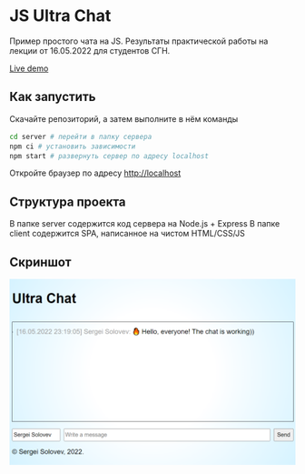 # JS Ultra Chat

Пример простого чата на JS. Результаты практической работы на лекции от 16.05.2022 для студентов СГН.

[Live demo](http://193.187.96.23:8800/)

## Как запустить

Скачайте репозиторий, а затем выполните в нём команды

```bash
cd server # перейти в папку сервера
npm ci # установить зависимости
npm start # развернуть сервер по адресу localhost
```

Откройте браузер по адресу <http://localhost>

## Структура проекта

В папке server содержится код сервера на Node.js + Express
В папке client содержится SPA, написанное на чистом HTML/CSS/JS

## Скриншот

![Скриншот Ultra Chat](/docs/screenshot.png)
